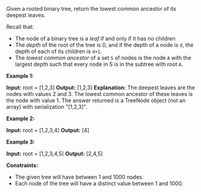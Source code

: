 
Given a rooted binary tree, return the lowest common ancestor of its deepest leaves.

Recall that:

-   The node of a binary tree is a  _leaf_  if and only if it has no children
-   The  _depth_  of the root of the tree is 0, and if the depth of a node is  `d`, the depth of each of its children is `d+1`.
-   The  _lowest common ancestor_  of a set  `S`  of nodes is the node  `A`  with the largest depth such that every node in S is in the subtree with root  `A`.

**Example 1:**

**Input:** root = [1,2,3]
**Output:** [1,2,3]
**Explanation:** 
The deepest leaves are the nodes with values 2 and 3.
The lowest common ancestor of these leaves is the node with value 1.
The answer returned is a TreeNode object (not an array) with serialization "[1,2,3]".

**Example 2:**

**Input:** root = [1,2,3,4]
**Output:** [4]

**Example 3:**

**Input:** root = [1,2,3,4,5]
**Output:** [2,4,5]

**Constraints:**

-   The given tree will have between 1 and 1000 nodes.
-   Each node of the tree will have a distinct value between 1 and 1000.